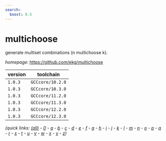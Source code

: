 ```yaml
---
search:
  boost: 0.5
---
```

# multichoose

generate multiset combinations (n multichoose k).

*homepage*: <https://github.com/ekg/multichoose>

version | toolchain
--------|----------
``1.0.3`` | ``GCCcore/10.2.0``
``1.0.3`` | ``GCCcore/10.3.0``
``1.0.3`` | ``GCCcore/11.2.0``
``1.0.3`` | ``GCCcore/11.3.0``
``1.0.3`` | ``GCCcore/12.2.0``
``1.0.3`` | ``GCCcore/12.3.0``


*(quick links: [(all)](../index.md) - [0](../0/index.md) - [a](../a/index.md) - [b](../b/index.md) - [c](../c/index.md) - [d](../d/index.md) - [e](../e/index.md) - [f](../f/index.md) - [g](../g/index.md) - [h](../h/index.md) - [i](../i/index.md) - [j](../j/index.md) - [k](../k/index.md) - [l](../l/index.md) - [m](../m/index.md) - [n](../n/index.md) - [o](../o/index.md) - [p](../p/index.md) - [q](../q/index.md) - [r](../r/index.md) - [s](../s/index.md) - [t](../t/index.md) - [u](../u/index.md) - [v](../v/index.md) - [w](../w/index.md) - [x](../x/index.md) - [y](../y/index.md) - [z](../z/index.md))*

